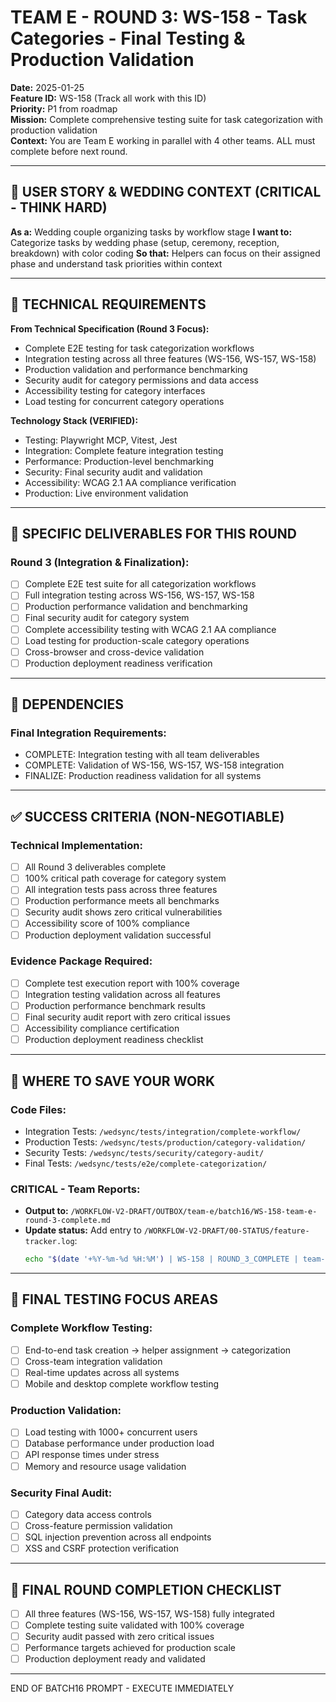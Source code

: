 # TEAM E - ROUND 3: WS-158 - Task Categories - Final Testing & Production Validation

**Date:** 2025-01-25  
**Feature ID:** WS-158 (Track all work with this ID)  
**Priority:** P1 from roadmap  
**Mission:** Complete comprehensive testing suite for task categorization with production validation  
**Context:** You are Team E working in parallel with 4 other teams. ALL must complete before next round.

---

## 🎯 USER STORY & WEDDING CONTEXT (CRITICAL - THINK HARD)

**As a:** Wedding couple organizing tasks by workflow stage
**I want to:** Categorize tasks by wedding phase (setup, ceremony, reception, breakdown) with color coding
**So that:** Helpers can focus on their assigned phase and understand task priorities within context

---

## 🎯 TECHNICAL REQUIREMENTS

**From Technical Specification (Round 3 Focus):**
- Complete E2E testing for task categorization workflows
- Integration testing across all three features (WS-156, WS-157, WS-158)
- Production validation and performance benchmarking
- Security audit for category permissions and data access
- Accessibility testing for category interfaces
- Load testing for concurrent category operations

**Technology Stack (VERIFIED):**
- Testing: Playwright MCP, Vitest, Jest
- Integration: Complete feature integration testing
- Performance: Production-level benchmarking
- Security: Final security audit and validation
- Accessibility: WCAG 2.1 AA compliance verification
- Production: Live environment validation

---

## 🎯 SPECIFIC DELIVERABLES FOR THIS ROUND

### Round 3 (Integration & Finalization):
- [ ] Complete E2E test suite for all categorization workflows
- [ ] Full integration testing across WS-156, WS-157, WS-158
- [ ] Production performance validation and benchmarking
- [ ] Final security audit for category system
- [ ] Complete accessibility testing with WCAG 2.1 AA compliance
- [ ] Load testing for production-scale category operations
- [ ] Cross-browser and cross-device validation
- [ ] Production deployment readiness verification

---

## 🔗 DEPENDENCIES

### Final Integration Requirements:
- COMPLETE: Integration testing with all team deliverables
- COMPLETE: Validation of WS-156, WS-157, WS-158 integration
- FINALIZE: Production readiness validation for all systems

---

## ✅ SUCCESS CRITERIA (NON-NEGOTIABLE)

### Technical Implementation:
- [ ] All Round 3 deliverables complete
- [ ] 100% critical path coverage for category system
- [ ] All integration tests pass across three features
- [ ] Production performance meets all benchmarks
- [ ] Security audit shows zero critical vulnerabilities
- [ ] Accessibility score of 100% compliance
- [ ] Production deployment validation successful

### Evidence Package Required:
- [ ] Complete test execution report with 100% coverage
- [ ] Integration testing validation across all features
- [ ] Production performance benchmark results
- [ ] Final security audit report with zero critical issues
- [ ] Accessibility compliance certification
- [ ] Production deployment readiness checklist

---

## 💾 WHERE TO SAVE YOUR WORK

### Code Files:
- Integration Tests: `/wedsync/tests/integration/complete-workflow/`
- Production Tests: `/wedsync/tests/production/category-validation/`
- Security Tests: `/wedsync/tests/security/category-audit/`
- Final Tests: `/wedsync/tests/e2e/complete-categorization/`

### CRITICAL - Team Reports:
- **Output to:** `/WORKFLOW-V2-DRAFT/OUTBOX/team-e/batch16/WS-158-team-e-round-3-complete.md`
- **Update status:** Add entry to `/WORKFLOW-V2-DRAFT/00-STATUS/feature-tracker.log`:
  ```bash
  echo "$(date '+%Y-%m-%d %H:%M') | WS-158 | ROUND_3_COMPLETE | team-e | batch16" >> /WORKFLOW-V2-DRAFT/00-STATUS/feature-tracker.log
  ```

---

## 🧪 FINAL TESTING FOCUS AREAS

### Complete Workflow Testing:
- [ ] End-to-end task creation → helper assignment → categorization
- [ ] Cross-team integration validation
- [ ] Real-time updates across all systems
- [ ] Mobile and desktop complete workflow testing

### Production Validation:
- [ ] Load testing with 1000+ concurrent users
- [ ] Database performance under production load
- [ ] API response times under stress
- [ ] Memory and resource usage validation

### Security Final Audit:
- [ ] Category data access controls
- [ ] Cross-feature permission validation
- [ ] SQL injection prevention across all endpoints
- [ ] XSS and CSRF protection verification

---

## 🏁 FINAL ROUND COMPLETION CHECKLIST
- [ ] All three features (WS-156, WS-157, WS-158) fully integrated
- [ ] Complete testing suite validated with 100% coverage
- [ ] Security audit passed with zero critical issues
- [ ] Performance targets achieved for production scale
- [ ] Production deployment ready and validated

---

END OF BATCH16 PROMPT - EXECUTE IMMEDIATELY